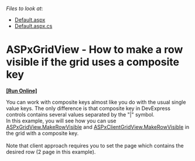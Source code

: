 <!-- default file list -->
*Files to look at*:

* [Default.aspx](./CS/Default.aspx)
* [Default.aspx.cs](./CS/Default.aspx.cs)
<!-- default file list end -->
# ASPxGridView - How to make a row visible if the grid uses a composite key
<!-- run online -->
**[[Run Online]](https://codecentral.devexpress.com/t226170/)**
<!-- run online end -->


<p>You can work with composite keys almost like you do with the usual single value keys. The only difference is that composite key in DevExpress controls contains several values separated by the "|" symbol.<br />In this example, you will see how you can use <a href="https://documentation.devexpress.com/#AspNet/DevExpressWebASPxGridView_MakeRowVisibletopic">ASPxGridView.MakeRowVisible</a> and <a href="https://documentation.devexpress.com/#AspNet/DevExpressWebScriptsASPxClientGridView_MakeRowVisibletopic">ASPxClientGridView.MakeRowVisible</a> in the grid with a composite key.<br /><br />Note that client approach requires you to set the page which contains the desired row (2 page in this example).</p>

<br/>


